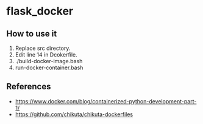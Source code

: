 # flask_docker

## How to use it

1. Replace src directory.
2. Edit line 14 in Dcokerfile.
3. ./build-docker-image.bash
4. run-docker-container.bash

## References

- https://www.docker.com/blog/containerized-python-development-part-1/
- https://github.com/chikuta/chikuta-dockerfiles